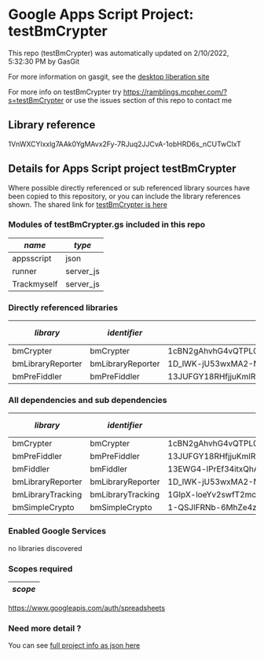 # Google Apps Script Project: testBmCrypter
This repo (testBmCrypter) was automatically updated on 2/10/2022, 5:32:30 PM by GasGit

For more information on gasgit, see the [desktop liberation site](https://ramblings.mcpher.com/drive-sdk-and-github/migrategasgit/ "desktop liberation")

For more info on testBmCrypter try https://ramblings.mcpher.com/?s=testBmCrypter or use the issues section of this repo to contact me
## Library reference
1VnWXCYlxxlg7AAk0YgMAvx2Fy-7RJuq2JJCvA-1obHRD6s_nCUTwClxT


## Details for Apps Script project testBmCrypter
Where possible directly referenced or sub referenced library sources have been copied to this repository, or you can include the library references shown. 
The shared link for [testBmCrypter is here](https://script.google.com/d/1VnWXCYlxxlg7AAk0YgMAvx2Fy-7RJuq2JJCvA-1obHRD6s_nCUTwClxT/edit?usp=sharing "open in the GAS IDE")

### Modules of testBmCrypter.gs included in this repo
*name*|*type*
--- | --- 
appsscript| json
runner| server_js
Trackmyself| server_js
### Directly referenced libraries
*library*|*identifier*|*key*|*version*|*dev mode*|*source*|
--- | --- | --- | --- | --- | --- 
bmCrypter| bmCrypter|1cBN2gAhvhG4vQTPL04V363DaL19TbHRMydR1pVfn2Wju6PuypdukZAFK|0|no|[here](libraries/bmCrypter "library source")
bmLibraryReporter| bmLibraryReporter|1D_lWK-jU53wxMA2-NxSjiyu7Uze_GDDqBKTsQnCgPhyUmmSLv0bfTNPX|14|no|[here](libraries/bmLibraryReporter "library source")
bmPreFiddler| bmPreFiddler|13JUFGY18RHfjjuKmIRRfvmGlCYrEkEtN6uUm-iLUcxOUFRJD-WBX-tkR|30|no|[here](libraries/bmPreFiddler "library source")
### All dependencies and sub dependencies
*library*|*identifier*|*key*|*version*|*dev mode*|*source*|
--- | --- | --- | --- | --- | --- 
bmCrypter| bmCrypter|1cBN2gAhvhG4vQTPL04V363DaL19TbHRMydR1pVfn2Wju6PuypdukZAFK|0|no|[here](libraries/bmCrypter "library source")
bmPreFiddler| bmPreFiddler|13JUFGY18RHfjjuKmIRRfvmGlCYrEkEtN6uUm-iLUcxOUFRJD-WBX-tkR|31|no|[here](libraries/bmPreFiddler "library source")
bmFiddler| bmFiddler|13EWG4-lPrEf34itxQhAQ7b9JEbmCBfO8uE4Mhr99CHi3Pw65oxXtq-rU|26|no|[here](libraries/bmFiddler "library source")
bmLibraryReporter| bmLibraryReporter|1D_lWK-jU53wxMA2-NxSjiyu7Uze_GDDqBKTsQnCgPhyUmmSLv0bfTNPX|0|no|[here](libraries/bmLibraryReporter "library source")
bmLibraryTracking| bmLibraryTracking|1GIpX-loeYv2swfT2mcYCUvduAXtoYdzenzIYXt4M_1YLmlN7eMrO1h_P|7|no|[here](libraries/bmLibraryTracking "library source")
bmSimpleCrypto| bmSimpleCrypto|1-QSJlFRNb-6MhZe4zra6tbTTriX_IHbZ7X3nNoFfKtlkA3DrbY-Z-S4i|5|no|[here](libraries/bmSimpleCrypto "library source")
### Enabled Google Services
no libraries discovered
### Scopes required
*scope*|
--- |
https://www.googleapis.com/auth/spreadsheets
### Need more detail ?
You can see [full project info as json here](info.json)
